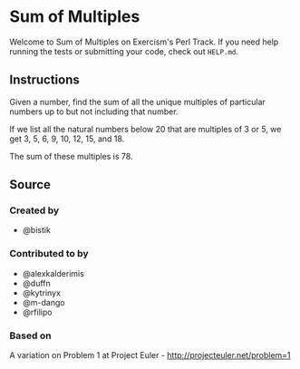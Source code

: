 # Sum of Multiples

Welcome to Sum of Multiples on Exercism's Perl Track.
If you need help running the tests or submitting your code, check out `HELP.md`.

## Instructions

Given a number, find the sum of all the unique multiples of particular numbers up to
but not including that number.

If we list all the natural numbers below 20 that are multiples of 3 or 5,
we get 3, 5, 6, 9, 10, 12, 15, and 18.

The sum of these multiples is 78.

## Source

### Created by

- @bistik

### Contributed to by

- @alexkalderimis
- @duffn
- @kytrinyx
- @m-dango
- @rfilipo

### Based on

A variation on Problem 1 at Project Euler - http://projecteuler.net/problem=1
